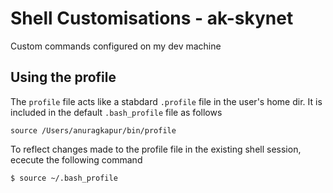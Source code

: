 Shell Customisations - ak-skynet
================================

Custom commands configured on my dev machine

## Using the profile

The `profile` file acts like a stabdard `.profile` file in the user's home dir. It is included in the default `.bash_profile` file as follows

```shell
source /Users/anuragkapur/bin/profile
```

To reflect changes made to the profile file in the existing shell session, ececute the following command

```shell
$ source ~/.bash_profile
```


